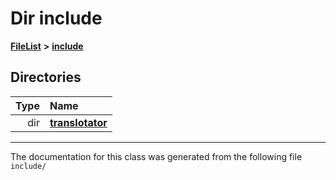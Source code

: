 

# Dir include



[**FileList**](files.md) **>** [**include**](dir_d44c64559bbebec7f509842c48db8b23.md)














## Directories

| Type | Name |
| ---: | :--- |
| dir | [**translotator**](dir_ffa3503b73a46a1fbf73d754da62ba14.md) <br> |

























































------------------------------
The documentation for this class was generated from the following file `include/`

